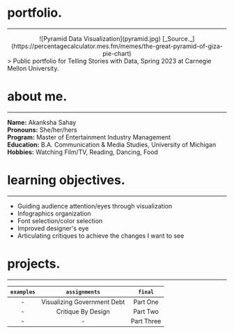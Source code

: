 # portfolio.
---
<center>
![Pyramid Data Visualization](pyramid.jpg)  
[_Source._](https://percentagecalculator.mes.fm/memes/the-great-pyramid-of-giza-pie-chart)  
</center>
> Public portfolio for Telling Stories with Data, Spring 2023 at Carnegie Mellon University.

# about me.
---
**Name:** Akanksha Sahay  
**Pronouns:** She/her/hers  
**Program:** Master of Entertainment Industry Management   
**Education:** B.A. Communication & Media Studies, University of Michigan  
**Hobbies:** Watching Film/TV, Reading, Dancing, Food  

# learning objectives.
---
- Guiding audience attention/eyes through visualization
- Infographics organization
- Font selection/color selection
- Improved designer's eye
- Articulating critiques to achieve the changes I want to see

# projects.
---
| `examples` | `assignments` | `final` |  
| :-----: | :-----: | :-----: |  
| - | Visualizing Government Debt | Part One |  
| - | Critique By Design | Part Two |  
| - | - | Part Three |  
